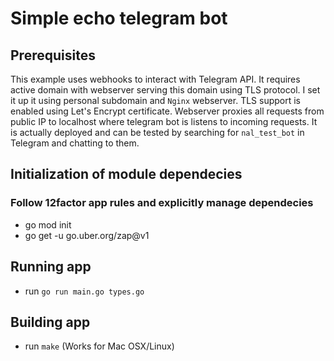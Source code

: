 # Simple echo telegram bot

## Prerequisites

This example uses webhooks to interact with Telegram API.
It requires active domain with webserver serving this domain using TLS protocol.
I set it up it using personal subdomain and `Nginx` webserver.
TLS support is enabled using Let's Encrypt certificate.
Webserver proxies all requests from public IP
to localhost where telegram bot is listens to incoming requests.
It is actually deployed and can be tested by searching for `nal_test_bot` in Telegram
and chatting to them.

## Initialization of module dependecies

### Follow 12factor app rules and explicitly manage dependecies

* go mod init
* go get -u go.uber.org/zap@v1

## Running app

* run `go run main.go types.go`

## Building app

* run `make` (Works for Mac OSX/Linux)
